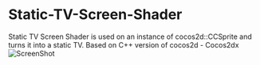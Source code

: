 Static-TV-Screen-Shader
=======================

Static TV Screen Shader is used on an instance of cocos2d::CCSprite and turns it into a static TV. Based on C++ version of cocos2d - Cocos2dx
![ScreenShot](https://raw.github.com/radif/Static-TV-Screen-Shader/master/ScreenShot.png)
